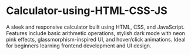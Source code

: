 # Calculator-using-HTML-CSS-JS
A sleek and responsive calculator built using HTML, CSS, and JavaScript. Features include basic arithmetic operations, stylish dark mode with neon pink effects, glassmorphism-inspired UI, and hover/click animations. Ideal for beginners learning frontend development and UI design.
